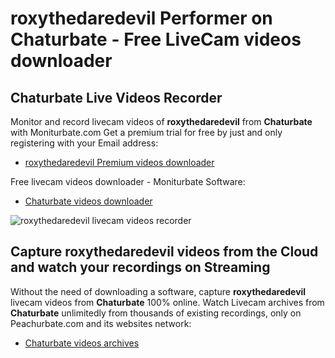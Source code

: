 # roxythedaredevil Performer on Chaturbate - Free LiveCam videos downloader

## Chaturbate Live Videos Recorder

Monitor and record livecam videos of **roxythedaredevil** from **Chaturbate** with Moniturbate.com
Get a premium trial for free by just and only registering with your Email address:
* [roxythedaredevil Premium videos downloader](https://moniturbate.com/request-demo-licence-key.html)

Free livecam videos downloader - Moniturbate Software:
* [Chaturbate videos downloader](https://moniturbate.com/moniturbate-download-software.html)

![roxythedaredevil livecam videos recorder](https://peachurnet.com/templates/moniturbate-software.png)


## Capture roxythedaredevil videos from the Cloud and watch your recordings on Streaming

Without the need of downloading a software, capture **roxythedaredevil** livecam videos from **Chaturbate** 100% online.
Watch Livecam archives from **Chaturbate** unlimitedly from thousands of existing recordings, only on Peachurbate.com and its websites network:
* [Chaturbate videos archives](https://peachurnet.com/)